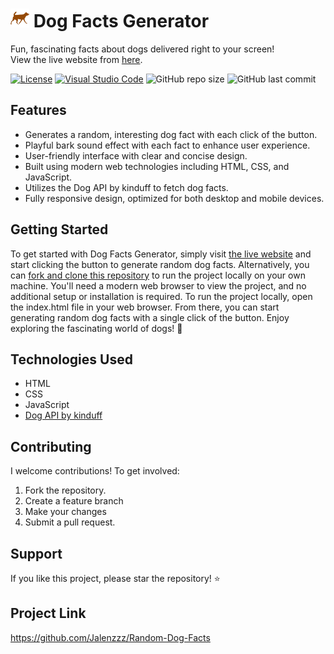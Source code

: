 # <img src="https://github.com/Jalenzzz/Random-Dog-Facts/raw/master/Images/dog.png" width="30" /> Dog Facts Generator

Fun, fascinating facts about dogs delivered right to your screen!  
View the live website from [here](https://jalenzzz.github.io/Random-Dog-Facts/).

[![License](https://img.shields.io/badge/license-MIT-green.svg)](https://github.com/Jalenzzz/Random-Dog-Facts/blob/master/LICENSE)
[![Visual Studio Code](https://img.shields.io/badge/Visual%20Studio%20Code-0078d7.svg?logo=visual-studio-code&logoColor=white)](https://code.visualstudio.com/)
![GitHub repo size](https://img.shields.io/github/repo-size/Jalenzzz/Random-Dog-Facts)
![GitHub last commit](https://img.shields.io/github/last-commit/Jalenzzz/Random-Dog-Facts)

## Features

- Generates a random, interesting dog fact with each click of the button.
- Playful bark sound effect with each fact to enhance user experience.
- User-friendly interface with clear and concise design.
- Built using modern web technologies including HTML, CSS, and JavaScript.
- Utilizes the Dog API by kinduff to fetch dog facts.
- Fully responsive design, optimized for both desktop and mobile devices.

## Getting Started

To get started with Dog Facts Generator, simply visit [the live website](https://jalenzzz.github.io/Random-Dog-Facts/) and start clicking the button to generate random dog facts.
Alternatively, you can [fork and clone this repository](https://github.com/Jalenzzz/Random-Dog-Facts/) to run the project locally on your own machine. You'll need a modern web browser to view the project, and no additional setup or installation is required.
To run the project locally, open the index.html file in your web browser. From there, you can start generating random dog facts with a single click of the button.
Enjoy exploring the fascinating world of dogs! 🐶

## Technologies Used

- HTML
- CSS
- JavaScript
- [Dog API by kinduff](https://dogapi.dog/api/v2/facts)

## Contributing

I welcome contributions! To get involved:

1. Fork the repository.
2. Create a feature branch
3. Make your changes
4. Submit a pull request.

## Support

If you like this project, please star the repository! ⭐

## Project Link

https://github.com/Jalenzzz/Random-Dog-Facts
